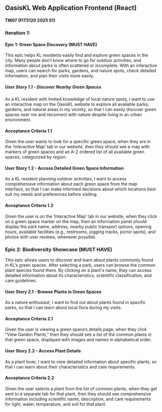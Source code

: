 ## OasisKL Web Application Frontend (React)
#### TM07 (FIT5120 2025 S1)

### Iteration 1:
#### Epic 1: Green Space Discovery (MUST HAVE)
This epic helps KL residents easily find and explore green spaces in the city. Many people don’t know where to go for outdoor activities, and information about parks is often scattered or incomplete. With an interactive map, users can search for parks, gardens, and nature spots, check detailed information, and plan their visits more easily.

##### User Story 1.1 - Discover Nearby Green Spaces
As a KL resident with limited knowledge of local nature spots, 
I want to use an interactive map on the OasisKL website to explore all available parks, gardens, and natural areas in my vicinity, 
so that I can easily discover green spaces near me and reconnect with nature despite living in an urban environment.

#### Acceptance Criteria 1.1
Given the user wants to look for a specific green space,
when they are in the ‘Interactive Map’ tab in our website,
then they should see a map with markers of green spaces and an A-Z ordered list of all available green spaces, categorized by region.

#### User Story 1.2 -  Access Detailed Green Space Information
As a KL resident planning outdoor activities, 
I want to access comprehensive information about each green space from the map interface, 
so that I can make informed decisions about which locations best suit my needs and preferences before visiting.

#### Acceptance Criteria 1.2
Given the user is on the ‘Interactive Map’ tab in our website,
when they click on a green space marker on the map,
then an information panel should display the park name, address, nearby public transport options, opening hours, available facilities (e.g., restrooms, jogging tracks, picnic spots), and photos with user reviews, whenever possible.

### Epic 2: Biodiversity Showcase  (MUST HAVE)
This epic allows users to discover and learn about plants commonly found in KL’s green spaces. After selecting a park, users can browse the common plant species found there. By clicking on a plant's name, they can access detailed information about its characteristics, scientific classification, and care guidelines. 

#### User Story 2.1 - Browse Plants in Green Spaces
As a nature enthusiast, 
I want to find out about plants found in specific parks, 
so that I can learn about local flora during my visits.

#### Acceptance Criteria 2.1
Given the user is viewing a green space’s details page,
when they click "View Garden Plants,"
then they should see a list of the common plants in that green space, displayed with images and names in alphabetical order.

#### User Story 2.2 - Access Plant Details
As a plant lover, 
I want to view detailed information about specific plants, 
so that I can learn about their characteristics and care requirements.

#### Acceptance Criteria 2.2
Given the user selects a plant from the list of common plants, 
when they get sent to a separate tab for that plant, 
then they should see comprehensive information including scientific name, description, and care requirements for light, water, temperature, and soil for that plant.